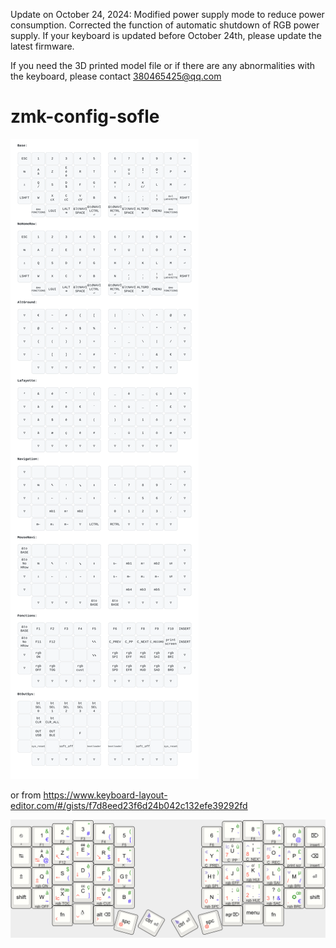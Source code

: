 Update on October 24, 2024: Modified power supply mode to reduce power consumption. Corrected the function of automatic shutdown of RGB power supply. If your keyboard is updated before October 24th, please update the latest firmware.

If you need the 3D printed model file or if there are any abnormalities with the keyboard, please contact 380465425@qq.com

# zmk-config-sofle


<img src="keymap-drawer/my-keymap.svg" >

or from https://www.keyboard-layout-editor.com/#/gists/f7d8eed23f6d24b042c132efe39292fd

<img src="kle/soflekeyboard.png" >